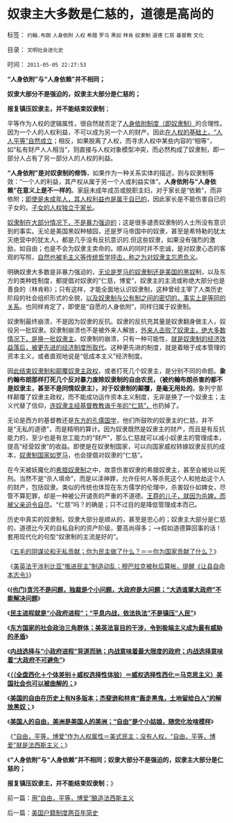 # 奴隶主大多数是仁慈的，道德是高尚的

标签： `约翰.布朗` `人身依附` `人权` `希腊` `罗马` `黑奴` `林肯` `奴隶制` `道德` `仁慈` `基督教` `文化` 

目录： `文明社会进化史`

时间： `2011-05-05 22:27:53`

**“人身依附”与“人身依赖”并不相同；**

**奴隶大部分不是强迫的，奴隶主大部分是仁慈的；**

**报复镇压奴隶主，并不能结束奴隶制**；

平等作为人权的逻辑属性，很自然就否定了[人身依附制度（即奴隶制）](../../../2011/3/31/奴隶制是生存环境恶化预期的应急机制.md)的合理性。因为一个人的人权利益，不可以成为另一个人的财产。因此[在人权的基础上，“人人平等”自然成立](../../../2010/11/11/为什么到处都宣扬“普世的价值观”.md)；相反，如果脱离了人权，而寻求人权中某些内容的“相等”，如“私有财产人人相当”，则直接与人权对象模型冲突，而必然构成了奴隶制，即一部分人占有了另一部分人的人权的利益。

**“人身依附”是对奴隶制的修饰**，如果作为一种关系实体的描述，则与奴隶制等效：“一个人的利益，其产权从属于另一个人或利益实体”。**人身依附与“人身依赖”在意义上是不一样的**。家庭未成年成员或脱职主妇，对于家长是“依赖”，而非依附；[即使是未成年人，其人权利益也是属于自已的](../../../2009/11/3/我们的身体和生命的权力属于自已.md)，因此家长是不能伤害自已的子女的。[子女的人权独立于家长](../../../2009/11/3/中国和古罗马的“孝道德”考究.md)。

[奴隶制在大部分情况下，不是暴力强迫的](../../../2011/3/31/商业奴隶制和美国人不爱国.md)；这是很多谴责奴隶制的人士所没有意识到的事实。无论是美国黑奴种植园，还是罗马帝国中的奴隶，甚至是希特勒的犹太灭绝营中的犹太人，都是几乎没有反抗意识的.但这些奴隶，如果没有强烈的激励，如自由；也是不会为奴隶主卖命的。顺从的同时并不忠诚，是对奴隶心态的客观的写照，[自然也被毛主义等传统哲学抨击，称之为对奴隶主忘恩负义](http://darthvad123.wordpress.com/2011/04/09/%E4%B9%8C%E6%9C%89%E4%B9%8B%E4%B9%A1%E6%AF%9B%E5%B7%A6%E5%AE%9E%E9%99%85%E4%B8%8A%E6%98%AF%E4%BA%BA%E7%83%9F%E7%A8%80%E5%B0%91/)。

明确奴隶大多数是非暴力强迫的，[无论是罗马的奴隶制还是美国的黑奴](../../../2009/11/16/奴隶制社会和古罗马.md)制，以及东方的类种姓制度，都提倡对奴隶的“仁慈，博爱”，奴隶主的主流或称绝大部分也是善良的（林肯称）；只有这样，才能全面地认识奴隶制，这种曾经主宰了人类历史阶段的社会组织形式的全貌，[以及奴隶制与公有制之间的密切的，事实上是等同的关系](../../../2009/10/17/人权是经济学概念.md)。也同样肯定了，即使是“自愿的人身依附”，同样归属于奴隶制。

奴隶制最终崩溃，不是因为奴隶的反抗。奴隶的反抗充其量是奴隶翻身做主人，奴役另一批奴隶。奴隶制崩溃也不是被外来人解放，[外来人击败了奴隶主，绝大多数情况下，是换一批奴隶主](../../../2011/3/30/人道主义“政治正确”和不正确的殖民主义.md)。奴隶制的崩溃，只有一种可能性，[就是奴隶制的经济效益落后，被更先进的经济制度所取代](../../../2011/3/31/商业奴隶制和美国人不爱国.md)。这种更先进的制度，就是着眼于成本管理的资本主义，或者直观地说是“低成本主义”经济制度。

因[此结束奴隶制和颠覆奴隶主政权](../../../2011/3/31/贫困的结果是奴隶制.md)，或者打死几个奴隶主，是分别不同的命题。**象约翰布朗那样打死几个反对暴力废除奴隶制的自由农民，（被约翰布朗杀害的都不是奴隶主，甚至不是同情奴隶主），对于奴隶制的颠覆，是毫无用处的**。象列宁那样颠覆了奴隶主政权，而不能成功运作资本主义制度，无非是换了一个奴隶主；主义代替了信仰，[连奴隶主经基督教教诲千年的“仁慈”，](../../../2010/11/20/基督教中世纪是信仰的泛滥，社会的退步.md)也扔掉了。

无论是西方的基督教还是[东方的孔儒国学](../../../2009/6/22/国学儒教的科学精华在无私的服从美德.md)，他们所鼓吹的奴隶主的仁慈，并不是“无私的道德”，而是精明的算计。因为奴隶既然是奴隶主的财产，而且是有反抗能力的，至少也是有怠工能力的“财产”，那么仁慈就可以减小奴隶主的管理成本，提高“经营奴隶”的收益。即使是在奴隶制国家，可以向国家威权转嫁奴隶反抗的成本，[奴隶制国家如罗马](../../../2010/9/6/“波斯未灭，何以减薪”.md)，也会提倡对奴隶的“仁慈”。

在今天被妖魔化的[希腊奴隶制](../../../2010/8/2/苏格拉底的劳动观念；鄙视劳动必定仇富.md)之中，故意伤害奴隶的希腊奴隶主，甚至会被处以死刑。当然不是“杀人填命”，而是以渎神罪，允许任何人等杀死这个人和抢劫这个人的财产，包括奴隶。类似的传统也体现在东方儒学的伦理中，杀害奴仆如婢女，尽管不算犯罪，却是一种被公开谴责的严重的不道德。[王莽的儿子，就因为杀婢，而被父亲迫令自尽](../../../2009/2/11/好心可能办坏事：西汉和王莽朝的经济危机.md)。“仁慈”吗？的确是；只不过目的是降低管理成本而已。

历史中真实的奴隶制，奴隶大部分是顺从的，甚至是忠心的；奴隶主大部分是仁慈的，道德比今天的自私自利的资产阶级，要高尚得多；——>假如道德算回事的话！套用现代化的句型“奴隶制的主流是好的”。

《[五毛的阴谋论和无私贡献；你为民主做了什么？＝＝你为国家贡献了什么？](../../../2011/4/27/五毛的阴谋论的贡献.md)》

《[美英法干涉利比亚“推进民主”制造动乱；穆巴拉克被秋后算帐，提醒《让县自命本志令》](../../../2011/4/30/穆巴拉克可能是埃及最伟大的人.md)》

《[**(也门)贪污不是问题，独裁是个小问题，大政府是大问题；“大选谁掌大政府”不能解决问题**](../../../2011/4/30/贪污不是问题，独裁是小问题;(谈也门).md)》

《[**民主进程就是“小政府进程”；“平息内战，依法执法”不是镇压“人民”**](http://hi.baidu.com/darthchn/blog/item/bd2452f945865518d8f9fd27.html)》

《[**东方国家的社会政治三角群体；美英法盲目的干涉，令到极端主义成为最有威胁的矛盾**](../../../2011/5/3/美英法盲目干涉扶植了极端主义.md)》

《[**内战选择与“小政府进程”背道而驰；内战意味着最大限度的政府；内战选择意味着“大政府不可避免”**](../../../2011/5/3/内战将与“小政府进程”背道而驰.md)》

《[**（（全盘西化＋个体差别＋威权选择性体验）＝威权选择性西化＝马克思主义）美国社会也可以被曲解的；**](../../../2011/5/4/反思“全盘西化”,可能成为“全盘不开化”.md)》

《[**美国的自由在历史上有N多版本；杰斐逊和林肯“轰走黑鬼，土地留给白人”的解放黑奴；**](../../../2011/5/4/林肯“解放黑奴，轰走黑鬼”.md)》

《[**美国人的自由，美洲是美国人的美洲；“自由”是个小姑娘，随您化妆啥模样**](../../../2011/5/4/“自由”是个小姑娘.md)》

《[“自由，平等，博爱”作为人权属性＝美式民主；没有人权，“自由，平等，博爱”就是法西斯主义；](../../../2011/5/5/用“自由，平等，博爱”酿造法西斯主义.md)》

《**“人身依附”与“人身依赖”并不相同；奴隶大部分不是强迫的，奴隶主大部分是仁慈的；**

**报复镇压奴隶主，并不能结束奴隶制**；》



前一篇：[用“自由，平等，博爱”酿造法西斯主义](../../../2011/5/5/用“自由，平等，博爱”酿造法西斯主义.md)

后一篇：[美国户籍制度两百年简史](../../../2011/5/5/美国户籍制度两百年简史.md)
